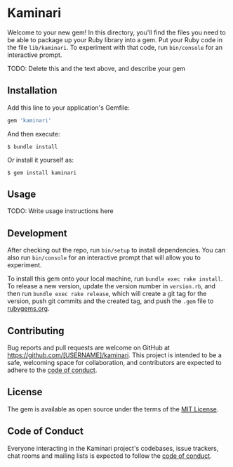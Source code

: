 # Kaminari

Welcome to your new gem! In this directory, you'll find the files you need to be able to package up your Ruby library into a gem. Put your Ruby code in the file `lib/kaminari`. To experiment with that code, run `bin/console` for an interactive prompt.

TODO: Delete this and the text above, and describe your gem

## Installation

Add this line to your application's Gemfile:

```ruby
gem 'kaminari'
```

And then execute:

    $ bundle install

Or install it yourself as:

    $ gem install kaminari

## Usage

TODO: Write usage instructions here

## Development

After checking out the repo, run `bin/setup` to install dependencies. You can also run `bin/console` for an interactive prompt that will allow you to experiment.

To install this gem onto your local machine, run `bundle exec rake install`. To release a new version, update the version number in `version.rb`, and then run `bundle exec rake release`, which will create a git tag for the version, push git commits and the created tag, and push the `.gem` file to [rubygems.org](https://rubygems.org).

## Contributing

Bug reports and pull requests are welcome on GitHub at https://github.com/[USERNAME]/kaminari. This project is intended to be a safe, welcoming space for collaboration, and contributors are expected to adhere to the [code of conduct](https://github.com/[USERNAME]/kaminari/blob/master/CODE_OF_CONDUCT.md).

## License

The gem is available as open source under the terms of the [MIT License](https://opensource.org/licenses/MIT).

## Code of Conduct

Everyone interacting in the Kaminari project's codebases, issue trackers, chat rooms and mailing lists is expected to follow the [code of conduct](https://github.com/[USERNAME]/kaminari/blob/master/CODE_OF_CONDUCT.md).
